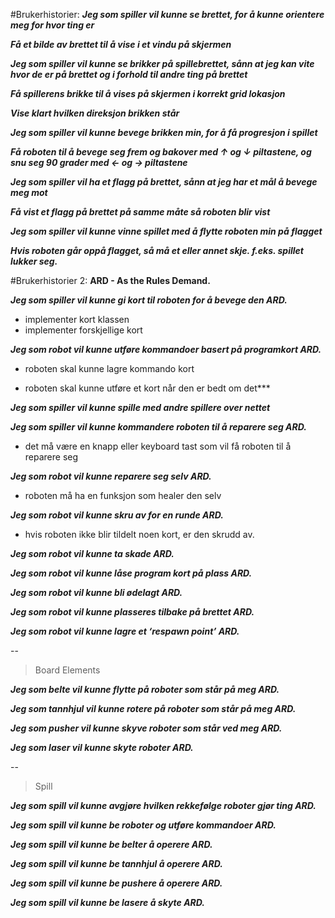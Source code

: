 #Brukerhistorier:
***Jeg som spiller vil kunne se brettet, for å kunne orientere meg for hvor ting er***

***Få et bilde av brettet til å vise i et vindu på skjermen***

***Jeg som spiller vil kunne se brikker på spillebrettet, sånn at jeg kan vite hvor de er på brettet og i forhold til andre ting på brettet***

***Få spillerens brikke til å vises på skjermen i korrekt grid lokasjon***

***Vise klart hvilken direksjon brikken står***

***Jeg som spiller vil kunne bevege brikken min, for å få progresjon i spillet***

***Få roboten til å bevege seg frem og bakover med ↑ og ↓ piltastene, og snu seg 90 grader med  ← og  → piltastene***

***Jeg som spiller vil ha et flagg på brettet, sånn at jeg har et mål å bevege meg mot***

***Få vist et flagg på brettet på samme måte så roboten blir vist***

***Jeg som spiller vil kunne vinne spillet med å flytte roboten min på flagget***

***Hvis roboten går oppå flagget, så må et eller annet skje. f.eks. spillet lukker seg.***

#Brukerhistorier 2:
**ARD - As the Rules Demand.**
 
***Jeg som spiller vil kunne gi kort til roboten for å bevege den ARD.***

- implementer kort klassen
- implementer forskjellige kort

***Jeg som robot vil kunne utføre kommandoer basert på programkort ARD.***

- roboten skal kunne lagre kommando kort

- roboten skal kunne utføre et kort når den er bedt om det***

***Jeg som spiller vil kunne spille med andre spillere over nettet***

***Jeg som spiller vil kunne kommandere roboten til å reparere seg ARD.***

- det må være en knapp eller keyboard tast som vil få roboten til å reparere seg

***Jeg som robot vil kunne reparere seg selv ARD.***

- roboten må ha en funksjon som healer den selv

***Jeg som robot vil kunne skru av for en runde ARD.***

- hvis roboten ikke blir tildelt noen kort, er den skrudd av.

***Jeg som robot vil kunne ta skade ARD.***

***Jeg som robot vil kunne låse program kort på plass ARD.***

***Jeg som robot vil kunne bli ødelagt ARD.***

***Jeg som robot vil kunne plasseres tilbake på brettet ARD.***

***Jeg som robot vil kunne lagre et ‘respawn point’ ARD.***

--
> Board Elements

***Jeg som belte vil kunne flytte på roboter som står på meg ARD.***

***Jeg som tannhjul vil kunne rotere på roboter som står på meg ARD.***

***Jeg som pusher vil kunne skyve roboter som står ved meg ARD.***

***Jeg som laser vil kunne skyte roboter ARD.***

--
>Spill

***Jeg som spill vil kunne avgjøre hvilken rekkefølge roboter gjør ting ARD.***

***Jeg som spill vil kunne be roboter og utføre kommandoer ARD.***

***Jeg som spill vil kunne be belter å operere ARD.***

***Jeg som spill vil kunne be tannhjul å operere ARD.***

***Jeg som spill vil kunne be pushere å operere ARD.***

***Jeg som spill vil kunne be lasere å skyte ARD.***
